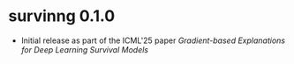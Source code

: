 # survinng 0.1.0

* Initial release as part of the ICML'25 paper *Gradient-based 
  Explanations for Deep Learning Survival Models*
